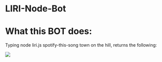 # LIRI-Node-Bot

<h1>What this BOT does: </h1>

<p>Typing node liri.js spotify-this-song town on the hill, returns the following: </p>
<img src="https://user-images.githubusercontent.com/50030017/62417765-99fcba00-b626-11e9-97b3-f60424378280.png">
